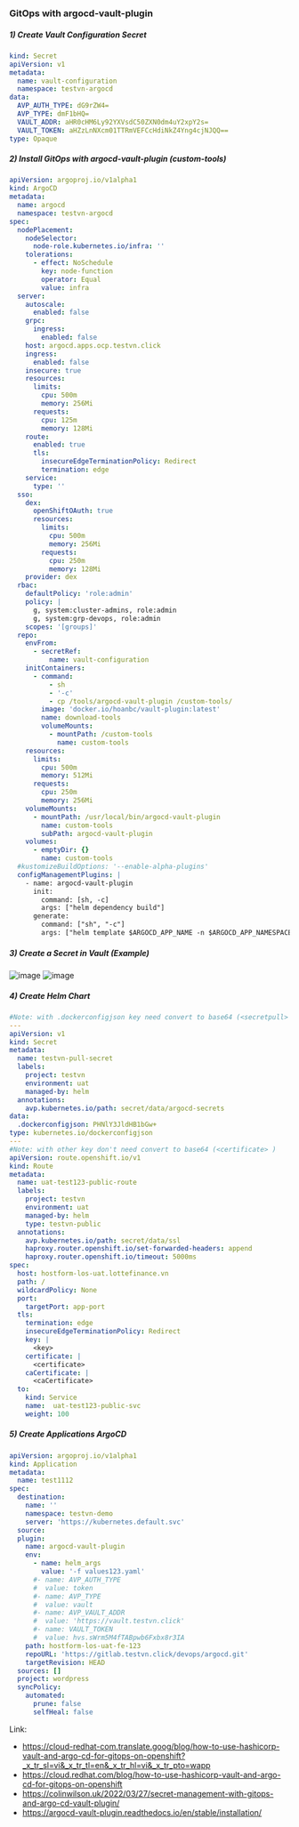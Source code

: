 ### GitOps with argocd-vault-plugin
##### 1) Create Vault Configuration Secret
```yml
kind: Secret
apiVersion: v1
metadata:
  name: vault-configuration
  namespace: testvn-argocd
data:
  AVP_AUTH_TYPE: dG9rZW4=
  AVP_TYPE: dmF1bHQ=
  VAULT_ADDR: aHR0cHM6Ly92YXVsdC50ZXN0dm4uY2xpY2s=
  VAULT_TOKEN: aHZzLnNXcm01TTRmVEFCcHdiNkZ4Yng4cjNJQQ==
type: Opaque
```
##### 2) Install GitOps with argocd-vault-plugin (custom-tools)
```yml
apiVersion: argoproj.io/v1alpha1
kind: ArgoCD
metadata:
  name: argocd
  namespace: testvn-argocd
spec:
  nodePlacement:
    nodeSelector:
      node-role.kubernetes.io/infra: ''
    tolerations:
      - effect: NoSchedule
        key: node-function
        operator: Equal
        value: infra
  server:
    autoscale:
      enabled: false
    grpc:
      ingress:
        enabled: false
    host: argocd.apps.ocp.testvn.click
    ingress:
      enabled: false
    insecure: true
    resources:
      limits:
        cpu: 500m
        memory: 256Mi
      requests:
        cpu: 125m
        memory: 128Mi
    route:
      enabled: true
      tls:
        insecureEdgeTerminationPolicy: Redirect
        termination: edge
    service:
      type: ''
  sso:
    dex:
      openShiftOAuth: true
      resources:
        limits:
          cpu: 500m
          memory: 256Mi
        requests:
          cpu: 250m
          memory: 128Mi
    provider: dex
  rbac:
    defaultPolicy: 'role:admin'
    policy: |
      g, system:cluster-admins, role:admin
      g, system:grp-devops, role:admin
    scopes: '[groups]'
  repo:
    envFrom:
      - secretRef:
          name: vault-configuration
    initContainers:
      - command:
          - sh
          - '-c'
          - cp /tools/argocd-vault-plugin /custom-tools/
        image: 'docker.io/hoanbc/vault-plugin:latest'
        name: download-tools
        volumeMounts:
          - mountPath: /custom-tools
            name: custom-tools
    resources:
      limits:
        cpu: 500m
        memory: 512Mi
      requests:
        cpu: 250m
        memory: 256Mi
    volumeMounts:
      - mountPath: /usr/local/bin/argocd-vault-plugin
        name: custom-tools
        subPath: argocd-vault-plugin
    volumes:
      - emptyDir: {}
        name: custom-tools
  #kustomizeBuildOptions: '--enable-alpha-plugins'
  configManagementPlugins: |
    - name: argocd-vault-plugin
      init:
        command: [sh, -c]
        args: ["helm dependency build"]
      generate:
        command: ["sh", "-c"]
        args: ["helm template $ARGOCD_APP_NAME -n $ARGOCD_APP_NAMESPACE ${ARGOCD_ENV_helm_args} . --include-crds | argocd-vault-plugin generate -"]
```
##### 3) Create a Secret in Vault (Example)
![image](https://github.com/hoanbc/OpenShift/assets/26288807/28972387-c607-45b5-849d-8196886daaa9)
![image](https://github.com/hoanbc/OpenShift/assets/26288807/69c09a8c-92e1-4dbb-ac27-5a330b2916c8)

##### 4) Create Helm Chart
```yml
#Note: with .dockerconfigjson key need convert to base64 (<secretpull> -> base64: PHNlY3JldHB1bGw+ )
---
apiVersion: v1
kind: Secret
metadata:
  name: testvn-pull-secret
  labels:
    project: testvn
    environment: uat
    managed-by: helm
  annotations:
    avp.kubernetes.io/path: secret/data/argocd-secrets
data:
  .dockerconfigjson: PHNlY3JldHB1bGw+
type: kubernetes.io/dockerconfigjson
---
#Note: with other key don't need convert to base64 (<certificate> )
apiVersion: route.openshift.io/v1
kind: Route
metadata:
  name: uat-test123-public-route
  labels:
    project: testvn
    environment: uat
    managed-by: helm
    type: testvn-public
  annotations:
    avp.kubernetes.io/path: secret/data/ssl
    haproxy.router.openshift.io/set-forwarded-headers: append
    haproxy.router.openshift.io/timeout: 5000ms
spec:
  host: hostform-los-uat.lottefinance.vn
  path: /
  wildcardPolicy: None
  port:
    targetPort: app-port
  tls:
    termination: edge
    insecureEdgeTerminationPolicy: Redirect
    key: |
      <key>
    certificate: |
      <certificate>
    caCertificate: |
      <caCertificate>
  to:
    kind: Service
    name:  uat-test123-public-svc
    weight: 100
```
##### 5) Create Applications ArgoCD
```yml
apiVersion: argoproj.io/v1alpha1
kind: Application
metadata:
  name: test1112
spec:
  destination:
    name: ''
    namespace: testvn-demo
    server: 'https://kubernetes.default.svc'
  source:
  plugin:
    name: argocd-vault-plugin
    env:
      - name: helm_args
        value: '-f values123.yaml'
      #- name: AVP_AUTH_TYPE
      #  value: token
      #- name: AVP_TYPE
      #  value: vault
      #- name: AVP_VAULT_ADDR
      #  value: 'https://vault.testvn.click'
      #- name: VAULT_TOKEN
      #  value: hvs.sWrm5M4fTABpwb6Fxbx8r3IA  
    path: hostform-los-uat-fe-123
    repoURL: 'https://gitlab.testvn.click/devops/argocd.git'
    targetRevision: HEAD
  sources: []
  project: wordpress
  syncPolicy:
    automated:
      prune: false
      selfHeal: false
```
Link: 
- https://cloud-redhat-com.translate.goog/blog/how-to-use-hashicorp-vault-and-argo-cd-for-gitops-on-openshift?_x_tr_sl=vi&_x_tr_tl=en&_x_tr_hl=vi&_x_tr_pto=wapp
- https://cloud.redhat.com/blog/how-to-use-hashicorp-vault-and-argo-cd-for-gitops-on-openshift
- https://colinwilson.uk/2022/03/27/secret-management-with-gitops-and-argo-cd-vault-plugin/
- https://argocd-vault-plugin.readthedocs.io/en/stable/installation/
